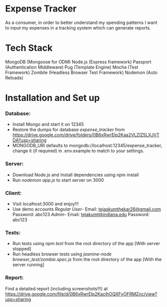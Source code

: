 # Expense Tracker

As a consumer, in order to better understand my spending patterns I want to input my expenses in a tracking system which can generate reports.

# Tech Stack

MongoDB (Mongoose for ODM)
Node.js (Express framework)
Passport (Authentication Middleware)
Pug (Template Engine)
Mocha (Test Framework)
Zombile (Headless Browser Test Framework)
Nodemon (Auto Reloads)

# Installation and Set up

### Database:
* Install Mongo and start it on 12345 
* Restore the dumps for database *expense_tracker* from https://drive.google.com/drive/folders/0B6xRwrElp2Kaa2VLZlZ5LXJVTDA?usp=sharing
* MONGODB_URI defaults to mongodb://localhost:12345/expense_tracker, change it (if required) in .env.example to match to your settings.

### Server:
* Download Node.js and Install dependencies using npm install
* Run *nodemon app.js* to start server on 3000

### Client:
* Visit localhost:3000 and enjoy!!!
* Use demo accounts *Regular User*- Email: tejaskumthekar26@gmail.com Password: abc123 *Admin*- Email: tejakumt@indiana.edu Password: abc123

### Tests:
* Run tests using *npm test* from the root directory of the app [With server stopped]
* Run headless browser tests using *jasmine-node browser_test/zombie.spec.js* from the root directory of the app [With the server running]

### Report:
Find a detailed report (including screenshots!!!) at https://drive.google.com/file/d/0B6xRwrElp2KaclhOQXFyOFRMZnc/view?usp=sharing
